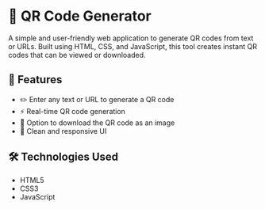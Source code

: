 # 🔳 QR Code Generator

A simple and user-friendly web application to generate QR codes from text or URLs. Built using HTML, CSS, and JavaScript, this tool creates instant QR codes that can be viewed or downloaded.

## 🌟 Features

- ✏️ Enter any text or URL to generate a QR code
- ⚡ Real-time QR code generation
- 💾 Option to download the QR code as an image
- 🧼 Clean and responsive UI

## 🛠️ Technologies Used

- HTML5  
- CSS3  
- JavaScript
